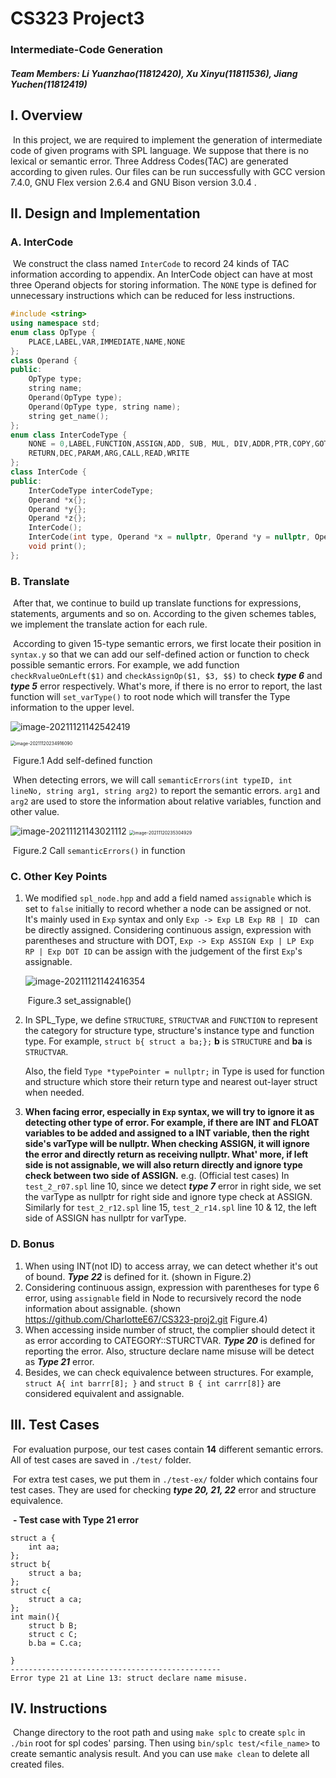# CS323 Project3

###  Intermediate-Code Generation

##### **Team Members: Li Yuanzhao(11812420), Xu Xinyu(11811536), Jiang Yuchen(11812419)**

## I. Overview

​		In this project, we are required to implement the generation of intermediate code of given programs with SPL language. We suppose that there is no lexical or semantic error. Three Address Codes(TAC) are generated according to given rules. Our files can be run successfully with GCC version 7.4.0, GNU Flex version 2.6.4 and GNU Bison version 3.0.4 .



## II. Design and Implementation

### A. InterCode

​		We construct the class named `InterCode` to record 24 kinds of TAC information according to appendix. An InterCode object can have at most three Operand objects for storing information. The `NONE` type is defined for unnecessary instructions which can be reduced for less instructions.

```C++
#include <string>
using namespace std;
enum class OpType {
    PLACE,LABEL,VAR,IMMEDIATE,NAME,NONE
};
class Operand {
public:
    OpType type;
    string name;
    Operand(OpType type);
    Operand(OpType type, string name);
    string get_name();
};
enum class InterCodeType {
    NONE = 0,LABEL,FUNCTION,ASSIGN,ADD, SUB, MUL, DIV,ADDR,PTR,COPY,GOTO,IF_S,IF_SE,IF_B,IF_BE,IF_NE,IF_EQ,
    RETURN,DEC,PARAM,ARG,CALL,READ,WRITE
};
class InterCode {
public:
    InterCodeType interCodeType;
    Operand *x{};
    Operand *y{};
    Operand *z{};
    InterCode();
    InterCode(int type, Operand *x = nullptr, Operand *y = nullptr, Operand *z = nullptr);
    void print();
};
```

### B. Translate

​		After that, we continue to build up translate functions for expressions, statements, arguments and so on. According to the given schemes tables, we implement the translate action for each rule.

​		According to given 15-type semantic errors, we first locate their position in `syntax.y` so that we can add our self-defined action or function to check possible semantic errors. For example, we add function `checkRvalueOnLeft($1)` and `checkAssignOp($1, $3, $$)`  to check ***type 6*** and ***type 5*** error respectively. What's more, if there is no error to report, the last function will `set_varType()` to root node which will transfer the Type information to the upper level.

​														<img src="SID-Project2.assets/image-20211121142542419.png" alt="image-20211121142542419"  />

<img src="SID-Project2.assets/image-20211120234916090.png" alt="image-20211120234916090" style="zoom:50%;" />

​													Figure.1 Add self-defined function

​		When detecting errors, we will call `semanticErrors(int typeID, int lineNo, string arg1, string arg2)` to report the semantic errors. `arg1` and `arg2` are used to store the information about relative variables, function and other value.

<img src="SID-Project2.assets/image-20211121143021112.png" alt="image-20211121143021112"  />

<img src="SID-Project2.assets/image-20211120235304929.png" alt="image-20211120235304929" style="zoom:50%;" />

​													Figure.2 Call `semanticErrors()` in function

### 	C. Other Key Points

  1. We modified `spl_node.hpp` and add a field named `assignable` which is set to `false` initially to record whether a node can be assigned or not. It's mainly used in `Exp` syntax and only `Exp -> Exp LB Exp RB | ID `  can be directly assigned. Considering continuous assign, expression with parentheses and structure with DOT, `Exp -> Exp ASSIGN Exp | LP Exp RP | Exp DOT ID` can be assign with the judgement of the first `Exp`'s assignable.

     ![image-20211121142416354](SID-Project2.assets/image-20211121142416354.png)

     ​													Figure.3  set_assignable()																				

  2. In SPL_Type, we define `STRUCTURE`, `STRUCTVAR` and `FUNCTION` to represent the category for structure type, structure's instance type and function type. For example, `struct b{ struct a ba;};` **b** is `STRUCTURE` and **ba** is `STRUCTVAR`.

     Also, the field `Type *typePointer = nullptr;` in Type is used for function and structure which store their return type and nearest out-layer struct when needed.

  3. **When facing error, especially in `Exp` syntax, we will try to ignore it as detecting other type of error. For example, if there are INT and FLOAT variables to be added and assigned to a INT variable, then the right side's varType will be nullptr. When checking ASSIGN, it will ignore the error and directly return as receiving nullptr. What' more, if left side is not assignable, we will also return directly and ignore type check between two side of ASSIGN.** e.g. (Official test cases) In `test_2_r07.spl`  line 10, since we detect ***type 7*** error in right side, we set the varType as nullptr for right side and ignore type check at ASSIGN. Similarly for `test_2_r12.spl` line 15, `test_2_r14.spl`  line 10 & 12,  the left side of ASSIGN has nullptr for varType. 

### D. Bonus

1. When using INT(not ID) to access array, we can detect whether it's out of bound. ***Type 22*** is defined for it. (shown in Figure.2)
2. Considering continuous assign, expression with parentheses for type 6 error, using `assignable` field in Node to recursively record the node information about assignable. (shown https://github.com/CharlotteE67/CS323-proj2.git Figure.4)
3. When accessing inside number of struct, the complier should detect it as error according to CATEGORY::STURCTVAR. ***Type 20*** is defined for reporting the error. Also, structure declare name misuse will be detect as ***Type 21*** error.
3. Besides, we can check equivalence between structures. For example, `struct A{ int barrr[8]; }` and `struct B { int carrr[8]}` are considered equivalent and assignable.

## III. Test Cases

​			For evaluation purpose, our test cases contain **14** different semantic errors. All of test cases are saved in `./test/` folder.

​			For extra test cases, we put them in `./test-ex/` folder which contains four test cases. They are used for checking ***type 20, 21, 22*** error and structure equivalence.

​			**- Test case with Type 21 error**

```SPL
struct a {
    int aa;
};
struct b{
    struct a ba;
};
struct c{
    struct a ca;
};
int main(){
    struct b B;
    struct c C;
    b.ba = C.ca;

}
-----------------------------------------------
Error type 21 at Line 13: struct declare name misuse.
```



## IV. Instructions

​			Change directory to the root path and using `make splc` to create `splc` in `./bin` root for spl codes' parsing. Then using `bin/splc test/<file_name>` to create semantic analysis result. And you can use `make clean` to delete all created files.
